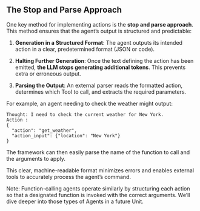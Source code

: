 ## The Stop and Parse Approach

One key method for implementing actions is the **stop and parse approach**. This method ensures that the agent’s output is structured and predictable:

1. **Generation in a Structured Format**:
The agent outputs its intended action in a clear, predetermined format (JSON or code).

2. **Halting Further Generation**:
Once the text defining the action has been emitted, **the LLM stops generating additional tokens**. This prevents extra or erroneous output.

3. **Parsing the Output**:
An external parser reads the formatted action, determines which Tool to call, and extracts the required parameters.

For example, an agent needing to check the weather might output:
```
Thought: I need to check the current weather for New York.
Action :
{
  "action": "get_weather",
  "action_input": {"location": "New York"}
}
```

The framework can then easily parse the name of the function to call and the arguments to apply.

This clear, machine-readable format minimizes errors and enables external tools to accurately process the agent’s command.

Note: Function-calling agents operate similarly by structuring each action so that a designated function is invoked with the correct arguments. We’ll dive deeper into those types of Agents in a future Unit.

